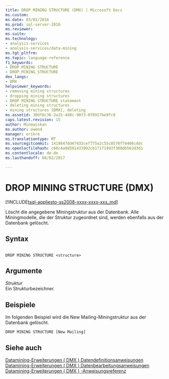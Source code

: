 ```yaml
---
title: DROP MINING STRUCTURE (DMX) | Microsoft Docs
ms.custom: 
ms.date: 03/02/2016
ms.prod: sql-server-2016
ms.reviewer: 
ms.suite: 
ms.technology:
- analysis-services
- analysis-services/data-mining
ms.tgt_pltfrm: 
ms.topic: language-reference
f1_keywords:
- DROP MINING STRUCTURE
- DROP_MINING_STRUCTURE
dev_langs:
- DMX
helpviewer_keywords:
- removing mining structures
- dropping mining structures
- DROP MINING STRUCTURE statement
- deleting mining structures
- mining structures [DMX], deleting
ms.assetid: 30df8c36-3a15-4d8c-98f3-0f8917be9fc8
caps.latest.revision: 15
author: Minewiskan
ms.author: owend
manager: erikre
ms.translationtype: MT
ms.sourcegitcommit: 1419847dd47435cef775a2c55c0578ff4406cddc
ms.openlocfilehash: c68c4a9d591433992cb171f1493f380db563d3d1
ms.contentlocale: de-de
ms.lasthandoff: 08/02/2017

---
```

# <a name="drop-mining-structure-dmx"></a>DROP MINING STRUCTURE (DMX)
[!INCLUDE[tsql-appliesto-ss2008-xxxx-xxxx-xxx_md](../includes/tsql-appliesto-ss2008-xxxx-xxxx-xxx-md.md)]

  Löscht die angegebene Miningstruktur aus der Datenbank. Alle Miningmodelle, die der Struktur zugeordnet sind, werden ebenfalls aus der Datenbank gelöscht.  
  
## <a name="syntax"></a>Syntax  
  
```  
  
DROP MINING STRUCTURE <structure>  
```  
  
## <a name="arguments"></a>Argumente  
 *Struktur*  
 Ein Strukturbezeichner.  
  
## <a name="examples"></a>Beispiele  
 Im folgenden Beispiel wird die New Mailing-Miningstruktur aus der Datenbank gelöscht.  
  
```  
DROP MINING STRUCTURE [New Mailing]  
```  
  
## <a name="see-also"></a>Siehe auch  
 [Datamining-Erweiterungen &#40; DMX &#41; Datendefinitionsanweisungen](../dmx/dmx-statements-data-definition.md)   
 [Datamining-Erweiterungen &#40; DMX &#41; Datenbearbeitungsanweisungen](../dmx/dmx-statements-data-manipulation.md)   
 [Datamining-Erweiterungen &#40; DMX &#41; -Anweisungsreferenz](../dmx/data-mining-extensions-dmx-statements.md)  
  
  

